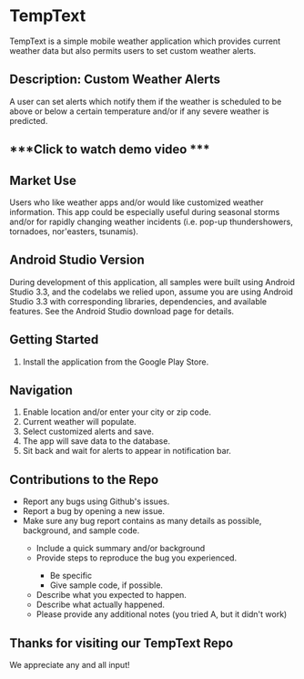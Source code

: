 # TempText
TempText is a simple mobile weather application which provides current weather data but also permits users to set custom weather alerts. 

## Description: Custom Weather Alerts
A user can set alerts which notify them if the weather is scheduled to be above or below a certain temperature and/or if any severe weather is predicted.

## ***Click to watch demo video ***

## Market Use
Users who like weather apps and/or would like customized weather information. This app could be especially useful during seasonal storms and/or for rapidly changing weather incidents (i.e. pop-up thundershowers, tornadoes, nor'easters, tsunamis).

## Android Studio Version
During development of this application, all samples were built using Android Studio 3.3, and the codelabs we relied upon, assume you are using Android Studio 3.3 with corresponding libraries, dependencies, and available features. See the Android Studio download page for details.

## Getting Started

<ol>
<li> Install the application from the Google Play Store.</li>
</ol> 

## Navigation

<ol>
   <li>Enable location and/or enter your city or zip code.</li>
   <li>Current weather will populate.</li>
   <li>Select customized alerts and save.</li>
   <li>The app will save data to the database.</li>
   <li>Sit back and wait for alerts to appear in notification bar.</li>
</ol>

## Contributions to the Repo
<ul>
<li>Report any bugs using Github's issues.</li>
<li>Report a bug by opening a new issue.</li>
<li>Make sure any bug report contains as many details as possible, background, and sample code.</li>
   <ul>
   <li>Include a quick summary and/or background</li>
   <li>Provide steps to reproduce the bug you experienced.</li>
       <ul>
        <li>Be specific</li>
        <li>Give sample code, if possible.</li>
       </ul>
   <li> Describe what you expected to happen.</li>
   <li> Describe what actually happened.</li>
   <li>Please provide any additional notes (you tried A, but it didn't work)</li>
</ul>
</ul>

## Thanks for visiting our TempText Repo
We appreciate any and all input!
